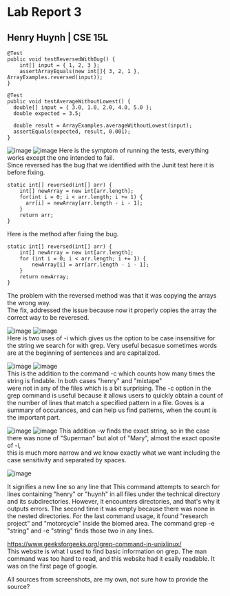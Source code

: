 # Lab Report 3 
## Henry Huynh | CSE 15L
  	@Test
	public void testReversedWithBug() {
  		int[] input = { 1, 2, 3 };
		assertArrayEquals(new int[]{ 3, 2, 1 }, ArrayExamples.reversed(input));
	}
 
    @Test
    public void testAverageWithoutLowest() {
      double[] input = { 3.0, 1.0, 2.0, 4.0, 5.0 };
      double expected = 3.5;

      double result = ArrayExamples.averageWithoutLowest(input);
      assertEquals(expected, result, 0.001);
    }


![image](https://i.imgur.com/Cw5ww8u.png)
![image](https://i.imgur.com/n8kUP9O.png)
Here is the symptom of running the tests, everything works except the one intended to fail.  
Since reversed has the bug that we identified with the Junit test here it is before fixing.    

    static int[] reversed(int[] arr) {
        int[] newArray = new int[arr.length];
        for(int i = 0; i < arr.length; i += 1) {
          arr[i] = newArray[arr.length - i - 1];
        }
        return arr;
    }     
    
Here is the method after fixing the bug.    

    static int[] reversed(int[] arr) {
        int[] newArray = new int[arr.length];
        for (int i = 0; i < arr.length; i += 1) {
            newArray[i] = arr[arr.length - i - 1];
        }
        return newArray;
    }
The problem with the reversed method was that it was copying the arrays the wrong way.   
The fix, addressed the issue because now it properly copies the array the correct way to be reveresed. 

![image](https://i.imgur.com/ouMhHnc.png)
![image](https://i.imgur.com/mVHMWwG.png)    
Here is two uses of -i which gives us the option to be case insensitive for the string we search for with grep. 
Very useful becasue sometimes words are at the beginning of sentences and are capitalized.   

![image](https://i.imgur.com/EGWIIss.png)
![image](https://github.com/huynhhenry/cse15l-lab-reports/assets/146884910/eb3c465c-d460-4d3f-85a6-b4fe1ae00040)    
This is the addition to the command -c which counts how many times the string is findable. In both cases "henry" and "mixtape"   
were not in any of the files which is a bit surprising.  The -c option in the grep command is useful because it allows users to quickly obtain a count of the number of lines that match a specified pattern in a file. Goves is a summary of occurances, and can help us find patterns, when the count is the important part. 

![image](https://i.imgur.com/gYVVEBU.png)
![image](https://i.imgur.com/SdQcS8W.png)
This addition -w finds the exact string, so in the case there was none of "Superman" but alot of "Mary", almost the exact oposite of -i,    
this is much more narrow and we know exactly what we want including the case sensitivity and separated by spaces.

![image](https://i.imgur.com/fp6boYF.png)     
     
It signifies a new line so any line that This command attempts to search for lines containing "henry" or "huynh" in all files under the technical directory and its subdirectories. However, it encounters directories, and that's why it outputs errors. The second time it was empty because there was none in the nested directories. For the last command usage, it found "research project" and "motorcycle" inside the biomed area. The command grep -e "string" and -e "string" finds those two in any lines. 
      
https://www.geeksforgeeks.org/grep-command-in-unixlinux/         
This website is what I used to find basic information on grep. The man command was too hard to read, and this website had it esaily readable. It was on the first page of google. 

All sources from screenshots, are my own, not sure how to provide the source?


